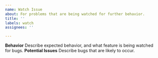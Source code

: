 ```yaml
---
name: Watch Issue
about: For problems that are being watched for further behavior.
title: ''
labels: watch
assignees: ''

---
```


**Behavior**
Describe expected behavior, and what feature is being watched for bugs.
**Potential Issues**
Describe bugs that are likely to occur.
